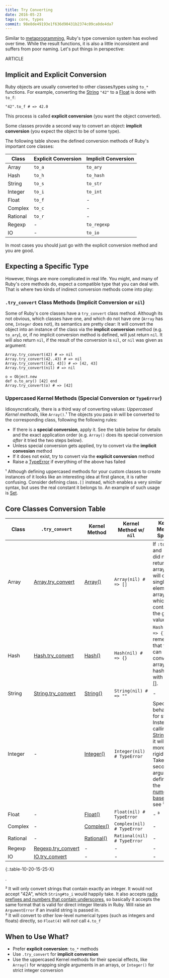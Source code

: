 ```yaml
---
title: Try Converting
date: 2016-05-23
tags: core, types
commit: 98e8de49193e1f636d90431b2374c09ca0de4da7
---
```


Similar to [metaprogramming](/25-meta-methodology.html), Ruby's type conversion system has evolved over time. While the result functions, it is also a little inconsistent and suffers from poor naming. Let's put things in perspective:

ARTICLE

## Implicit and Explicit Conversion

Ruby objects are usually converted to other classes/types using `to_*` functions. For example, converting the [String](http://ruby-doc.org/core-2.3.1/String.html) `"42"` to a [Float](http://ruby-doc.org/core-2.3.1/Float.html) is done with `to_f`:

    "42".to_f # => 42.0

This process is called **explicit conversion** (you want the object converted).

Some classes provide a second way to convert an object: **implicit conversion** (you expect the object to be of some type).

The following table shows the defined conversion methods of Ruby's important core classes:

 Class    | Explicit Conversion | Implicit Conversion
----------|---------------------|--------------------
 Array    | `to_a`              | `to_ary`
 Hash     | `to_h`              | `to_hash`
 String   | `to_s`              | `to_str`
 Integer  | `to_i`              | `to_int`
 Float    | `to_f`              | -
 Complex  | `to_c`              | -
 Rational | `to_r`              | -
 Regexp   | -                   | `to_regexp`
 IO       | -                   | `to_io`

In most cases you should just go with the explicit conversion method and you are good.

## Expecting a Specific Type

However, things are more complicated in real life. You might, and many of Ruby's core methods do, expect a compatible type that you can deal with. That is where two kinds of indirect conversion methods come into play:

### `.try_convert` Class Methods (Implicit Conversion or `nil`)

Some of Ruby's core classes have a `try_convert` class method. Although its not obvious, which classes have one, and which do not have one (`Array` has one, `Integer` does not), its semantics are pretty clear: It will convert the object into an instance of the class via the **implicit conversion** method (e.g. `to_ary`), or, if no implicit conversion method is defined, will just return `nil`. It will also return `nil`, if the result of the conversion is `nil`, or `nil` was given as argument:

    Array.try_convert(42) # => nil
    Array.try_convert(42..43) # => nil
    Array.try_convert([42, 43]) # => [42, 43]
    Array.try_convert(nil) # => nil

    o = Object.new
    def o.to_ary() [42] end
    Array.try_convert(o) # => [42]

### Uppercased Kernel Methods (Special Conversion or `TypeError`)

Idiosyncratically, there is a third way of converting values: *Uppercased Kernel methods*, like `Array()`.¹ The objects you pass in will be converted to the corresponding class, following the following rules:

- If there is a **special conversion**, apply it. See the table below for details and the exact application order (e.g. `Array()` does its special conversion *after* it tried the two steps below).
- Unless special conversion gets applied, try to convert via the **implicit convesion** method
- If it does not exist, try to convert via the **explicit conversion** method
- Raise a [TypeError](http://ruby-doc.org/core-2.3.1/TypeError.html) if everything of the above has failed

¹ Although defining uppercased methods for your custom classes to create instances of it looks like an interesting idea at first glance, it is rather confusing. Consider defining class`.[]` instead, which enables a very similar syntax, but uses the real constant it belongs to. An example of such usage is [Set](http://ruby-doc.org/stdlib-2.3.1/libdoc/set/rdoc/Set.html#method-c-5B-5D).

## Core Classes Conversion Table

 Class | `.try_convert` | Kernel Method | Kernel Method w/ `nil` | Kernel Method Special
-------|----------------|---------------|------------------------|----------------------
 Array | [Array.try_convert](http://ruby-doc.org/core-2.3.1/Array.html#method-c-try_convert) | [Array()](http://ruby-doc.org/core-2.3.1/Kernel.html#method-i-Array) | `Array(nil) # => []` | If `:to_ary` and `:to_a` did not return an array, it will create single-element array which contains the given value
 Hash | [Hash.try_convert](http://ruby-doc.org/core-2.3.1/Hash.html#method-c-try_convert) | [Hash()](http://ruby-doc.org/core-2.3.1/Kernel.html#method-i-Hash) | `Hash(nil) # => {}` | `Hash([]) # => {}`. Also remember that you can convert arrays to hashes with [Hash#[]](http://ruby-doc.org/core-2.3.1/Hash.html#method-i-5B-5D).
 String   | [String.try_convert](http://ruby-doc.org/core-2.3.1/String.html#method-c-try_convert) | [String()](http://ruby-doc.org/core-2.3.1/Kernel.html#method-i-String) | `String(nil) # => ""` | -
 Integer  | - | [Integer()](http://ruby-doc.org/core-2.3.1/Kernel.html#method-i-Integer) | `Integer(nil) # TypeError` | Special behavior for strings: Instead of calling [String#to_i](http://ruby-doc.org/core-2.3.1/String.html#method-i-to_i), it will be more rigid². Takes a second argument defining the [numerical base](https://en.wikipedia.org/wiki/Radix). Also see ³
 Float    | - | [Float()](http://ruby-doc.org/core-2.3.1/Kernel.html#method-i-Float) | `Float(nil) # TypeError` | - ³
 Complex  | - | [Complex()](http://ruby-doc.org/core-2.3.1/Kernel.html#method-i-Complex) | `Complex(nil) # TypeError` | -
 Rational | - | [Rational()](http://ruby-doc.org/core-2.3.1/Kernel.html#method-i-Rational) | `Rational(nil) # TypeError` | -
 Regexp   | [Regexp.try_convert](http://ruby-doc.org/core-2.3.1/Regexp.html#method-c-try_convert) | - | - | -
 IO       | [IO.try_convert](http://ruby-doc.org/core-2.3.1/IO.html#method-c-try_convert) | - | - | -
{:.table-10-20-15-25-X}

.

² It will only convert strings that contain exactly an integer. It would not accept "42A", which `String#to_i` would happily take. It also accepts [radix prefixes and numbers that contain underscores](http://idiosyncratic-ruby.com/39-fixed-numbers.html), so basically it accepts the same format that is valid for direct integer literals in Ruby. Will raise an `ArgumentError` if an invalid string is passed in.<br/>
³ It will convert to other low-level numerical types (such as integers and floats) directly, so `Float(4)` will *not* call `4.to_f`

## When to Use What?

* Prefer **explicit conversion**: `to_*` methods
* Use `.try_convert` for **implicit conversion**
* Use the uppercased Kernel methods for their special effects, like `Array()` for wrapping single arguments in an arrays, or `Integer()` for strict integer conversion
